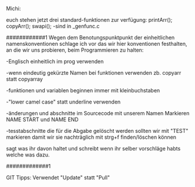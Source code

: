 Michi:

euch stehen jetzt drei standard-funktionen zur verfügung:
printArr();
copyArr();
swapi();
-sind in _genfunc.c 


############1
Wegen dem Benotungspunktpunkt der einheitlichen 
namenskonventionen schlage ich vor das wir hier konventionen festhalten,
an die wir uns probieren, beim Programmieren zu halten:

-Englisch einheitlich im prog verwenden

-wenn eindeutig gekürzte Namen bei funktionen verwenden
zb. copyarr statt copyarray

-funktionen und variablen beginnen immer mit kleinbuchstaben

-"lower camel case" statt underline verwenden

-änderungen und abschnitte im Sourcecode mit unserem Namen Markieren
NAME START und NAME END

-tesstabschnitte die für die Abgabe gelöscht werden sollten wir mit "TEST"
markieren damit wir sie nachträglich mit strg+f finden/löschen können

sagt was ihr davon haltet und schreibt wenn ihr selber vorschläge habts welche
was dazu.

#############1

GIT Tipps:
Verwendet "Update" statt "Pull"